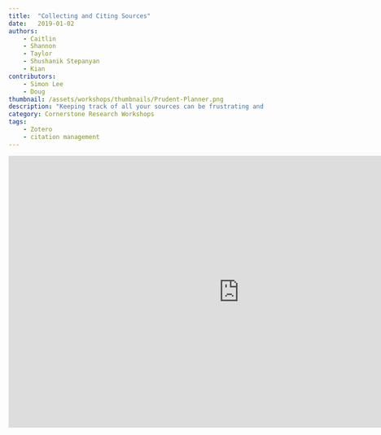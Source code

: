 ```yaml
---
title:  "Collecting and Citing Sources"
date:   2019-01-02
authors:
    - Caitlin
    - Shannon
    - Taylor
    - Shushanik Stepanyan
    - Kian
contributors:
    - Simon Lee
    - Doug
thumbnail: /assets/workshops/thumbnails/Prudent-Planner.png
description: "Keeping track of all your sources can be frustrating and overwhelming—but with a little bit of organization, managing sources can be a breeze! In this activity, you will learn how to auto-generate your bibliography in virtually any citation style, keep track of your sources, and more! This workshop will show you how Zotero can help save and organize your research sources."
category: Cornerstone Research Workshops
tags:
    - Zotero
    - citation management
---
```

<iframe src="https://ccle.ucla.edu/mod/hvp/embed.php?id=2185897" width="906" height="535" frameborder="0" allowfullscreen="allowfullscreen"></iframe><script src="https://ccle.ucla.edu/mod/hvp/library/js/h5p-resizer.js" charset="UTF-8"></script>
